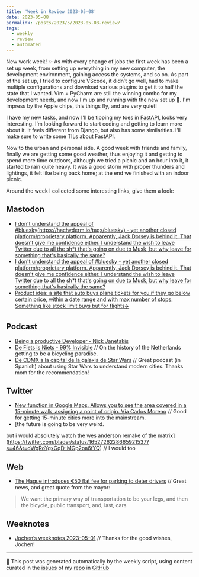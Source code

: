 ```yaml
---
title: 'Week in Review 2023-05-08'
date: 2023-05-08
permalink: /posts/2023/5/2023-05-08-review/
tags:
  - weekly
  - review
  - automated
---
```


 New work week! ✨ As with every change of jobs the first week has been a set up week, from setting up everything in my new computer, the development environment, gaining access the systems, and so on. As part of the set up, I tried to configure VScode, it didn’t go well, had to make multiple configurations and download various plugins to get it to half the state that I wanted. Vim + PyCharm are still the winning combo for my development needs, and now I'm up and running with the new set up 🤖. I'm impress by the Apple chips, this things fly, and are very quiet!

I have my new tasks, and now I'll be tipping my toes in [FastAPI](https://fastapi.tiangolo.com/), looks very interesting. I'm looking forward to start coding and getting to learn more about it. It feels different from Django, but also has some similarities. I’ll make sure to write some TILs about FastAPI.

Now to the urban and personal side. A good week with friends and family, finally we are getting some good weather, thus enjoying it and getting to spend more time outdoors, although we tried a picnic and an hour into it, it started to rain quite heavy. It was a good storm with proper thunders and lightings, it felt like being back home; at the end we finished with an indoor picnic.

Around the week I collected some interesting links, give them a look:


## Mastodon
-  [I don't understand the appeal of #bluesky(https://hachyderm.io/tags/bluesky) - yet another closed platform/proprietary platform. Apparently, Jack Dorsey is behind it. That doesn't give me confidence either.
I understand the wish to leave Twitter due to all the sh*t that's going on due to Musk, but why leave for something that's basically the same?](https://hachyderm.io/@sbr/110310421441831030)
-  [I don't understand the appeal of #bluesky - yet another closed platform/proprietary platform. Apparently, Jack Dorsey is behind it. That doesn't give me confidence either.
I understand the wish to leave Twitter due to all the sh*t that's going on due to Musk, but why leave for something that's basically the same?](https://hachyderm.io/@sbr/110310421441831030)
-  [Product idea: a site that auto buys plane tickets for you if they go below certain price, within a date range and with max number of stops. Something like stock limit buys but for flights✈️](https://hci.social/@andresmh/110301295102370806)

## Podcast
-  [Being a productive Developer - Nick Janetakis](https://podcasts.apple.com/mx/podcast/django-chat/id1451536459?l=en&i=1000608659129)
-  [De Fiets is Niets - 99% Invisible](https://podcasts.apple.com/mx/podcast/99-invisible/id394775318?i=1000607443059) // On the history of the Netherlands getting to be a bicycling paradise.
-  [De CDMX a la capital de la galaxia de Star Wars](https://open.spotify.com/episode/4VMjp2xO4SYCDlWUdY1eOu?si=4FK9o3oOS_uwvZZxqH-Jvg) // Great podcast (in Spanish) about using Star Wars to understand modern cities. Thanks mom for the recommendation!

## Twitter
-  [New function in Google Maps. Allows you to see the area covered in a 15-minute walk, assigning a point of origin. Via Carlos Moreno](https://twitter.com/carlosmorenofr/status/1652736049976623107) // Good for getting 15-minute cities more into the mainstream. 
-  [the future is going to be very weird.

but i would absolutely watch the wes anderson remake of the matrix](https://twitter.com/blader/status/1652726228665921537?s=46&t=dWgRoYgxGqD-MGp2oa6tYQ) // I would too

## Web
-  [The Hague introduces €50 flat fee for parking to deter drivers](https://www.theguardian.com/world/2023/may/06/the-hague-introduces-50-flat-fee-for-parking-to-deter-drivers) // Great news, and great quote from the mayor:

> We want the primary way of transportation to be your legs, and then the bicycle, public transport, and, last, cars

## Weeknotes
- [Jochen’s weeknotes 2023-05-01](https://wersdoerfer.de/blogs/ephes_blog/weeknotes-2023-05-01/) // Thanks for the good wishes, Jochen!

***
🤖 This post was generated automatically by the weekly script, using content curated in the [issues](https://github.com/nateraluis/nateraluis.github.io/issues) of my [repo](https://github.com/nateraluis/nateraluis.github.io/) in [GitHub](https://github.com/nateraluis)

